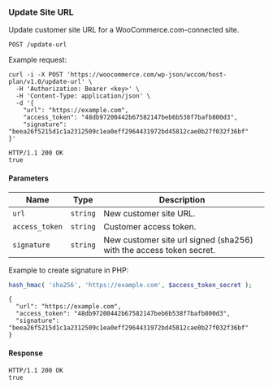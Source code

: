 ### Update Site URL

Update customer site URL for a WooCommerce.com-connected site.

```
POST /update-url
```

Example request:

```
curl -i -X POST 'https://woocommerce.com/wp-json/wccom/host-plan/v1.0/update-url' \
  -H 'Authorization: Bearer <key>' \
  -H 'Content-Type: application/json' \
  -d '{
    "url": "https://example.com",
    "access_token": "48db97200442b67582147beb6b538f7bafb800d3",
    "signature": "beea26f5215d1c1a2312509c1ea0eff2964431972bd45812cae0b27f032f36bf"
}'

HTTP/1.1 200 OK
true
```
#### Parameters

| Name | Type | Description |
| ---- | ---- | ----------- |
| `url` | `string` | New customer site URL. |
| `access_token` | `string` | Customer access token. |
| `signature` | `string` | New customer site url signed (sha256) with the access token secret. |

Example to create signature in PHP:

```php
hash_hmac( 'sha256', 'https://example.com', $access_token_secret );
```

```
{
  "url": "https://example.com",
  "access_token": "48db97200442b67582147beb6b538f7bafb800d3",
  "signature": "beea26f5215d1c1a2312509c1ea0eff2964431972bd45812cae0b27f032f36bf"
}
```

#### Response

```
HTTP/1.1 200 OK
true
```

